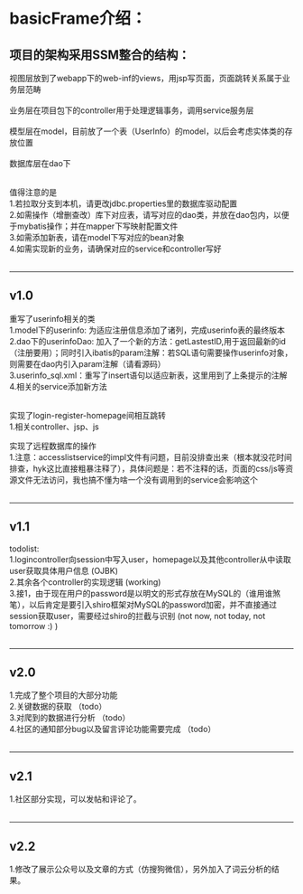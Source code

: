 basicFrame介绍：
===============

项目的架构采用SSM整合的结构：
---------------------------

视图层放到了webapp下的web-inf的views，用jsp写页面，页面跳转关系属于业务层范畴 <br><br>
业务层在项目包下的controller用于处理逻辑事务，调用service服务层 <br><br>
模型层在model，目前放了一个表（UserInfo）的model，以后会考虑实体类的存放位置 <br><br>
数据库层在dao下 <br><br>

值得注意的是 <br>
1.若拉取分支到本机，请更改jdbc.properties里的数据库驱动配置 <br>
2.如需操作（增删查改）库下对应表，请写对应的dao类，并放在dao包内，以便于mybatis操作；并在mapper下写映射配置文件 <br>
3.如需添加新表，请在model下写对应的bean对象 <br>
4.如需实现新的业务，请确保对应的service和controller写好 <br><br>



*****

v1.0
------

重写了userinfo相关的类 <br>
1.model下的userinfo: 为适应注册信息添加了诸列，完成userinfo表的最终版本 <br>
2.dao下的userinfoDao: 加入了一个新的方法：getLastestID,用于返回最新的id（注册要用）；同时引入ibatis的param注解：若SQL语句需要操作userinfo对象，则需要在dao内引入param注解（请看源码） <br>
3.userinfo_sql.xml：重写了insert语句以适应新表，这里用到了上条提示的注解 <br>
4.相关的service添加新方法 <br><br>

实现了login-register-homepage间相互跳转 <br>
1.相关controller、jsp、js <br>

实现了远程数据库的操作 <br>
1.注意：accesslistservice的impl文件有问题，目前没排查出来（根本就没花时间排查，hyk这比直接粗暴注释了），具体问题是：若不注释的话，页面的css/js等资源文件无法访问，我也搞不懂为啥一个没有调用到的service会影响这个 <br><br>

********

v1.1
-----

todolist: <br>
1.logincontroller向session中写入user，homepage以及其他controller从中读取user获取具体用户信息 (OJBK)<br>
2.其余各个controller的实现逻辑 (working)<br>
3.接1，由于现在用户的password是以明文的形式存放在MySQL的（谁用谁煞笔），以后肯定是要引入shiro框架对MySQL的password加密，并不直接通过session获取user，需要经过shiro的拦截与识别 (not now, not today, not tomorrow :) )<br><br>


********

v2.0
-----

1.完成了整个项目的大部分功能 <br>
2.关键数据的获取 （todo）<br>
3.对爬到的数据进行分析 （todo）<br>
4.社区的通知部分bug以及留言评论功能需要完成 （todo）<br><br>

********

v2.1
-----

1.社区部分实现，可以发帖和评论了。<br><br>

********

v2.2
-----
1.修改了展示公众号以及文章的方式（仿搜狗微信），另外加入了词云分析的结果。
